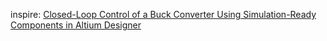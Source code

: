 inspire: [Closed-Loop Control of a Buck Converter Using Simulation-Ready Components in Altium Designer](https://youtu.be/M-_UgkErMsE)
